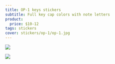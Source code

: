 ```yaml
---
title: OP-1 keys stickers
subtitle: Full key cap colors with note letters
product:
  price: $10-12
tags: stickers
cover: stickers/op-1/op-1.jpg
---
```


![](/media/stickers/op-1/op-12.jpg)

![](/media/stickers/op-1/op-1.jpg)